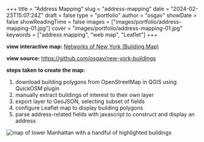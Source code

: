
+++
title = "Address Mapping"
slug = "address-mapping"
date = "2024-02-23T15:07:24Z"
draft = false
type = "portfolio"
author = "osgav"
showDate = false
showReadingTime = false
images = ["images/portfolio/address-mapping-01.jpg"]
cover = "images/portfolio/address-mapping-01.jpg"
keywords = ["address mapping", "web map", "Leaflet"]
+++

**view interactive map:** [Networks of New York (Building Map)](/files/gis/new-york-buildings/map.html)

**view source:** https://github.com/osgav/new-york-buildings

**steps taken to create the map:**

1. download building polygons from OpenStreetMap in QGIS using QuickOSM plugin
2. manually extract buildings of interest to their own layer
3. export layer to GeoJSON, selecting subset of fields
4. configure Leaflet map to display building polygons
5. parse address-related fields with javascript to construct and display an address

![map of lower Manhattan with a handful of highlighted buildings](/images/portfolio/address-mapping-01.jpg)
